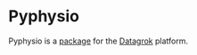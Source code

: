# Pyphysio

Pyphysio is a [package](https://datagrok.ai/help/develop/develop#packages) for the [Datagrok](https://datagrok.ai) platform.
